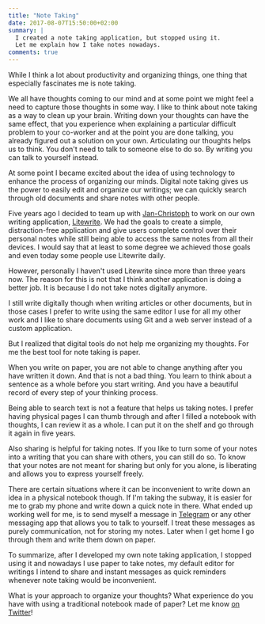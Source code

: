 ```yaml
---
title: "Note Taking"
date: 2017-08-07T15:50:00+02:00
summary: |
  I created a note taking application, but stopped using it.
  Let me explain how I take notes nowadays.
comments: true
---
```


While I think a lot about productivity and organizing things,
one thing that especially fascinates me is note taking.

We all have thoughts coming to our mind and at some point we might feel a need to capture those thoughts in some way.
I like to think about note taking as a way to clean up your brain.
Writing down your thoughts can have the same effect, that you experience when explaining a particular difficult problem to your co-worker
and at the point you are done talking, you already figured out a solution on your own.
Articulating our thoughts helps us to think.
You don't need to talk to someone else to do so.
By writing you can talk to yourself instead.

At some point I became excited about the idea of using technology to enhance the process of organizing our minds.
Digital note taking gives us the power to easily edit and organize our writings; we can quickly search through old documents and share notes with other people.

Five years ago I decided to team up with [Jan-Christoph](http://jancborchardt.net/) to work on our own writing application, [Litewrite](https://litewrite.net/).
We had the goals to create a simple, distraction-free application and give users complete control over their personal notes while still being able to access the same notes from all their devices.
I would say that at least to some degree we achieved those goals and even today some people use Litewrite daily.

However, personally I haven't used Litewrite since more than three years now.
The reason for this is not that I think another application is doing a better job. It is because I do not take notes digitally anymore.

I still write digitally though when writing articles or other documents,
but in those cases I prefer to write using the same editor I use for all my other work and I like to share documents using Git and a web server instead of a custom application.

But I realized that digital tools do not help me organizing my thoughts.
For me the best tool for note taking is paper.

When you write on paper, you are not able to change anything after you have written it down.
And that is not a bad thing.
You learn to think about a sentence as a whole before you start writing.
And you have a beautiful record of every step of your thinking process.

Being able to search text is not a feature that helps us taking notes.
I prefer having physical pages I can thumb through and after I filled a notebook with thoughts,
I can review it as a whole. I can put it on the shelf and go through it again in five years.

Also sharing is helpful for taking notes.
If you like to turn some of your notes into a writing that you can share with others, you can still do so.
To know that your notes are not meant for sharing but only for you alone, is liberating and allows you to express yourself freely.

There are certain situations where it can be inconvenient to write down an idea in a physical notebook though.
If I'm taking the subway, it is easier for me to grab my phone and write down a quick note in there.
What ended up working well for me, is to send myself a message in [Telegram](https://telegram.org/) or any other messaging app that allows you to talk to yourself.
I treat these messages as purely communication, not for storing my notes.
Later when I get home I go through them and write them down on paper.

To summarize, after I developed my own note taking application, I stopped using it and nowadays I use paper to take notes, my default editor for writings I intend to share and instant messages as quick reminders whenever note taking would be inconvenient.

What is your approach to organize your thoughts?
What experience do you have with using a traditional notebook made of paper?
Let me know [on Twitter](https://twitter.com/jorinvo/status/894608689528803328)!
